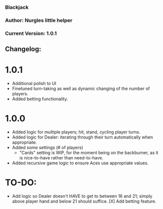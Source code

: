 ### Blackjack
### Author: Nurgles little helper

### Current Version: 1.0.1

## Changelog:
# 1.0.1
- Additional polish to UI
- Finetuned turn-taking as well as dynamic changing of the number of players.
- Added betting functionality.

# 1.0.0
- Added logic for multiple players; hit, stand, cycling player turns.
- Added logic for Dealer: iterating through their turn automatically when appropriate.
- Added some settings (# of players)
  - "Cards" setting is WIP, for the moment being on the backburner, as it is nice-to-have rather than need-to-have.
- Added recursive game logic to ensure Aces use appropriate values.


# TO-DO:
- Add logic so Dealer doesn't HAVE to get to between 16 and 21; simply above player hand and below 21 should suffice.
[X] Add betting feature.